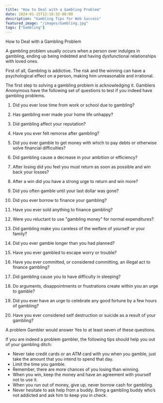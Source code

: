 ```yaml
---
title: "How to Deal with a Gambling Problem"
date: 2024-01-15T12:10:32-08:00
description: "Gambling Tips for Web Success"
featured_image: "/images/Gambling.jpg"
tags: ["Gambling"]
---
```


How to Deal with a Gambling Problem

A gambling problem usually occurs when a person over indulges in gambling, ending up being indebted and having dysfunctional relationships with loved ones.

First of all, Gambling is addictive.  The risk and the winning can have a psychological effect on a person, making him unreasonable and irrational.

The first step to solving a gambling problem is acknowledging it. Gamblers Anonymous have the following set of questions to test if you indeed have gambling problems.

1. Did you ever lose time from work or school due to gambling? 

2. Has gambling ever made your home life unhappy? 

3. Did gambling affect your reputation? 

4. Have you ever felt remorse after gambling? 

5. Did you ever gamble to get money with which to pay debts or otherwise solve financial difficulties? 

6. Did gambling cause a decrease in your ambition or efficiency? 

7. After losing did you feel you must return as soon as possible and win back your losses? 

8. After a win did you have a strong urge to return and win more? 

9. Did you often gamble until your last dollar was gone? 

10. Did you ever borrow to finance your gambling? 

11. Have you ever sold anything to finance gambling? 

12. Were you reluctant to use "gambling money" for normal expenditures? 

13. Did gambling make you careless of the welfare of yourself or your family? 

14. Did you ever gamble longer than you had planned? 

15. Have you ever gambled to escape worry or trouble? 

16. Have you ever committed, or considered committing, an illegal act to finance gambling? 

17. Did gambling cause you to have difficulty in sleeping? 

18. Do arguments, disappointments or frustrations create within you an urge to gamble? 

19. Did you ever have an urge to celebrate any good fortune by a few hours of gambling? 

20. Have you ever considered self destruction or suicide as a result of your gambling?

A problem Gambler would answer Yes to at least seven of these questions.

If you are indeed a problem gambler, the following tips should help you out of your gambling ditch:

* Never take credit cards or  an ATM card with you when you gamble, just take the amount that you intend to spend that day.
* Limit the time you gamble.
* Remember, there are more chances of you losing than winning.
* When you win, keep the money and have an agreement with yourself not to use it.
* When you run out of money, give up, never borrow cash for gambling.
* Never hesitate to ask help from a buddy. Bring a gambling buddy who’s not addicted and ask him to keep you in check.

